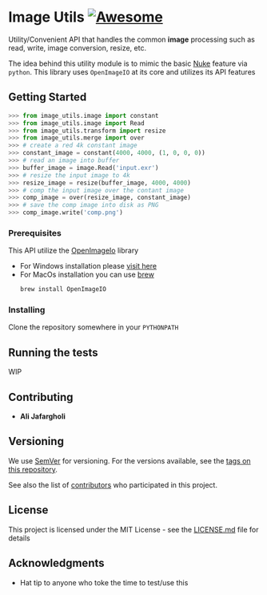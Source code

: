 # Image Utils [![Awesome](https://cdn.rawgit.com/sindresorhus/awesome/d7305f38d29fed78fa85652e3a63e154dd8e8829/media/badge.svg)](https://github.com/sindresorhus/awesome)

Utility/Convenient API that handles the common **image** processing
such as read, write, image conversion, resize, etc.

The idea behind this utility module is to mimic the basic [Nuke](https://www.foundry.com/products/nuke) 
feature via `python`. This library uses `OpenImageIO` at its core and utilizes 
its API features 

## Getting Started

``` python
>>> from image_utils.image import constant
>>> from image_utils.image import Read
>>> from image_utils.transform import resize
>>> from image_utils.merge import over
>>> # create a red 4k constant image
>>> constant_image = constant(4000, 4000, (1, 0, 0, 0))
>>> # read an image into buffer
>>> buffer_image = image.Read('input.exr')
>>> # resize the input image to 4k
>>> resize_image = resize(buffer_image, 4000, 4000)
>>> # comp the input image over the contant image
>>> comp_image = over(resize_image, constant_image)
>>> # save the comp image into disk as PNG
>>> comp_image.write('comp.png')
```

### Prerequisites

This API utilize the [OpenImageIo](https://github.com/OpenImageIO/oiio.git) library

- For Windows installation please [visit here](https://github.com/OpenImageIO/oiio/blob/master/INSTALL.md)
- For MacOs installation you can use [brew]()
   ```bash
   brew install OpenImageIO
   ```

### Installing

Clone the repository somewhere in your `PYTHONPATH`

## Running the tests

WIP

## Contributing

* **Ali Jafargholi**

## Versioning

We use [SemVer](http://semver.org/) for versioning. For the versions available, see the [tags on this repository](https://github.com/your/project/tags). 

See also the list of [contributors](https://github.com/your/project/contributors) who participated in this project.

## License

This project is licensed under the MIT License - see the [LICENSE.md](LICENSE.md) file for details

## Acknowledgments

* Hat tip to anyone who toke the time to test/use this
